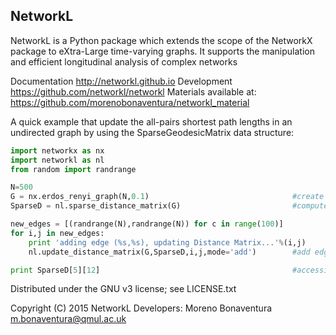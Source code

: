 NetworkL
--------

NetworkL is a Python package which extends the scope of the NetworkX package 
to eXtra-Large time-varying graphs. It supports the manipulation and efficient 
longitudinal analysis of complex networks

Documentation
   http://networkl.github.io
Development
   https://github.com/networkl/networkl
Materials available at:
   https://github.com/morenobonaventura/networkl_material

A quick example that update the all-pairs shortest path lengths in 
an undirected graph by using the SparseGeodesicMatrix data structure:

```python
import networkx as nx
import networkl as nl
from random import randrange

N=500
G = nx.erdos_renyi_graph(N,0.1)                                #create a graph
SparseD = nl.sparse_distance_matrix(G)                         #compute the Sparse Distance Matrix

new_edges = [(randrange(N),randrange(N)) for c in range(100)]
for i,j in new_edges:                                 
    print 'adding edge (%s,%s), updating Distance Matrix...'%(i,j)
    nl.update_distance_matrix(G,SparseD,i,j,mode='add')        #add edges and update Distance Matrix

print SparseD[5][12]                                           #accessing distance values
```

Distributed under the GNU v3 license; see LICENSE.txt
    
   Copyright (C) 2015 NetworkL Developers:
   Moreno Bonaventura <m.bonaventura@qmul.ac.uk> 



